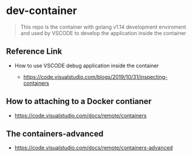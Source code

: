 # dev-container

> This repo is the container with golang v1.14 development enviroment and used by VSCODE to develop the application inside the container

## Reference Link

* How to use VSCODE debug application inside the container

  * https://code.visualstudio.com/blogs/2019/10/31/inspecting-containers

## How to attaching to a Docker contianer

  * https://code.visualstudio.com/docs/remote/containers

## The containers-advanced

  * https://code.visualstudio.com/docs/remote/containers-advanced